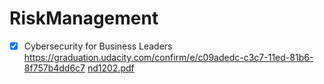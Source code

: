 # RiskManagement
- [x] Cybersecurity for Business Leaders https://graduation.udacity.com/confirm/e/c09adedc-c3c7-11ed-81b6-8f757b4dd6c7 [nd1202.pdf](https://github.com/lvhkhanh/RiskManagement/files/11233074/nd1202.pdf)
